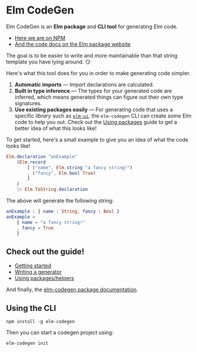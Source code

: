 # Elm CodeGen

Elm CodeGen is an **Elm package** and **CLI tool** for generating Elm code.

- [Here we are on NPM](https://www.npmjs.com/package/elm-codegen)
- [And the code docs on the Elm package website](https://package.elm-lang.org/packages/mdgriffith/elm-codgen/latest/)

The goal is to be easier to write and more maintainable than that string template you have lying around. 😏

Here's what this tool does for you in order to make generating code simpler.

1. **Automatic imports** — Import declarations are calculated.
2. **Built in type inference** — The types for your generated code are inferred, which means generated things can figure out their own type signatures.
3. **Use existing packages easily** — For generating code that uses a specific _library_ such as [`elm-ui`](https://package.elm-lang.org/packages/mdgriffith/elm-ui/latest/), the `elm-codegen` CLI can create some Elm code to help you out.
   Check out the [Using packages](https://github.com/mdgriffith/elm-codegen/tree/main/guide/UsingHelpers.md) guide to get a better idea of what this looks like!

To get started, here's a small example to give you an idea of what the code looks like!

```elm
Elm.declaration "anExample"
    (Elm.record
        [ ("name", Elm.string "a fancy string!")
        , ("fancy", Elm.bool True)
        ]
    )
    |> Elm.ToString.declaration
```

The above will generate the following string:

```elm
anExample : { name : String, fancy : Bool }
anExample =
    { name = "a fancy string!"
    , fancy = True
    }
```

## Check out the guide!

- [Getting started](https://github.com/mdgriffith/elm-codegen/tree/main/guide/GettingStarted.md)
- [Writing a generator](https://github.com/mdgriffith/elm-codegen/tree/main/guide/WritingAGenerator.md)
- [Using packages/helpers](https://github.com/mdgriffith/elm-codegen/tree/main/guide/UsingHelpers.md)

And finally, the [elm-codegen package documentation](https://elm-doc-preview.netlify.app/?repo=mdgriffith/elm-codegen).

## Using the CLI

```
npm install -g elm-codegen
```

Then you can start a codegen project using:

```
elm-codegen init
```
